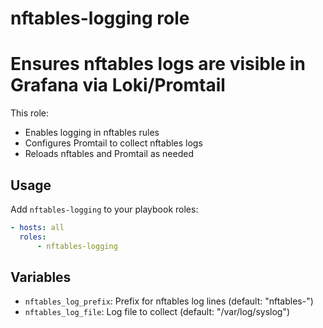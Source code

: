 # nftables-logging role

# Ensures nftables logs are visible in Grafana via Loki/Promtail

This role:

-   Enables logging in nftables rules
-   Configures Promtail to collect nftables logs
-   Reloads nftables and Promtail as needed

## Usage

Add `nftables-logging` to your playbook roles:

```yaml
- hosts: all
  roles:
      - nftables-logging
```

## Variables

-   `nftables_log_prefix`: Prefix for nftables log lines (default: "nftables-")
-   `nftables_log_file`: Log file to collect (default: "/var/log/syslog")

